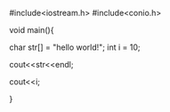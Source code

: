 #include<iostream.h>
#include<conio.h>

void main(){

char str[] = "hello world!";
int i = 10;

cout<<str<<endl;

cout<<i;

}
